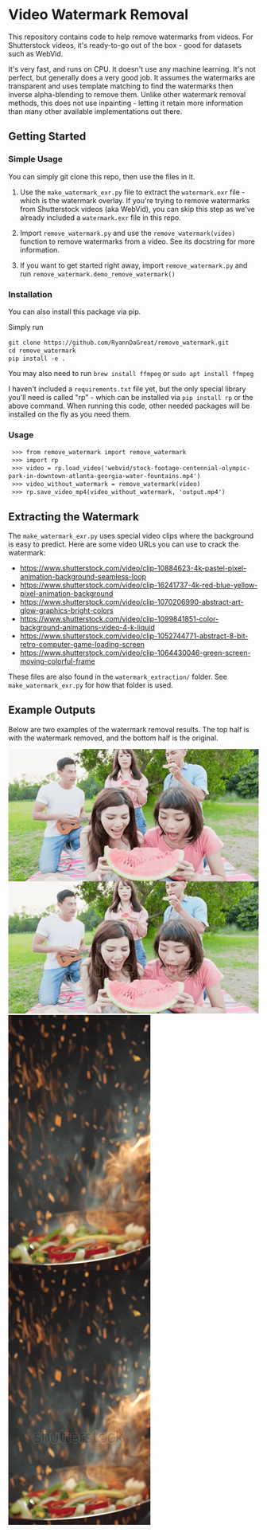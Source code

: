 # Video Watermark Removal

This repository contains code to help remove watermarks from videos. For Shutterstock videos, it's ready-to-go out of the box - good for datasets such as WebVid.

It's very fast, and runs on CPU. It doesn't use any machine learning. It's not perfect, but generally does a very good job. It assumes the watermarks are transparent and uses template matching to find the watermarks then inverse alpha-blending to remove them.
Unlike other watermark removal methods, this does not use inpainting - letting it retain more information than many other available implementations out there.

## Getting Started

### Simple Usage

You can simply git clone this repo, then use the files in it.

1. Use the `make_watermark_exr.py` file to extract the `watermark.exr` file - which is the watermark overlay. If you're trying to remove watermarks from Shutterstock videos (aka WebVid), you can skip this step as we've already included a `watermark.exr` file in this repo.

2. Import `remove_watermark.py` and use the `remove_watermark(video)` function to remove watermarks from a video. See its docstring for more information.

3. If you want to get started right away, import `remove_watermark.py` and run `remove_watermark.demo_remove_watermark()`

### Installation

You can also install this package via pip.

Simply run 
```
git clone https://github.com/RyannDaGreat/remove_watermark.git
cd remove_watermark
pip install -e .
```

You may also need to run `brew install ffmpeg` or `sudo apt install ffmpeg`

I haven't included a `requirements.txt` file yet, but the only special library you'll need is called "rp" - which can be installed via `pip install rp` or the above command. When running this code, other needed packages will be installed on the fly as you need them.

### Usage
```
 >>> from remove_watermark import remove_watermark
 >>> import rp
 >>> video = rp.load_video('webvid/stock-footage-centennial-olympic-park-in-downtown-atlanta-georgia-water-fountains.mp4')
 >>> video_without_watermark = remove_watermark(video)
 >>> rp.save_video_mp4(video_without_watermark, 'output.mp4')
```

## Extracting the Watermark

The `make_watermark_exr.py` uses special video clips where the background is easy to predict. Here are some video URLs you can use to crack the watermark:

- https://www.shutterstock.com/video/clip-10884623-4k-pastel-pixel-animation-background-seamless-loop
- https://www.shutterstock.com/video/clip-16241737-4k-red-blue-yellow-pixel-animation-background
- https://www.shutterstock.com/video/clip-1070206990-abstract-art-glow-graphics-bright-colors
- https://www.shutterstock.com/video/clip-1099841851-color-background-animations-video-4-k-liquid
- https://www.shutterstock.com/video/clip-1052744771-abstract-8-bit-retro-computer-game-loading-screen
- https://www.shutterstock.com/video/clip-1064430046-green-screen-moving-colorful-frame

These files are also found in the `watermark_extraction/` folder. See `make_watermark_exr.py` for how that folder is used.

## Example Outputs

Below are two examples of the watermark removal results. The top half is with the watermark removed, and the bottom half is the original.

![Friends Eat Watermelon Happily and Enjoy Go on a Picnic](assets/stock-footage-friends-eat-watermelon-happily-and-enjoy-go-on-a-picnic.gif)
![Closeup of Chef Preparing and Throwing Vegetable Mix on Frying Pan on Fire Preparation Fresh](assets/stock-footage-closeup-of-chef-preparing-and-throwing-vegetable-mix-on-frying-pan-on-fire-preparation-fresh.gif)

